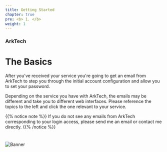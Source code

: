 ```yaml
---
title: Getting Started
chapter: true
pre: <b> 1. </b>
weight: 1
---
```



### ArkTech
# The Basics

After you've received your service you're going to get an email from ArkTech to step you through the initial account configuration and allow you to set your password. 

Depending on the service you have with ArkTech, the emails may be different and take you to different web interfaces. Please reference the topics to the left and click the one relevant to your service.

{{% notice note %}} If you do not see any emails from ArkTech corresponding to your login access, please send me an email or contact me directly. 
{{% /notice %}}

#
![Banner](/images/fishy.gif)